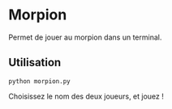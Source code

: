 # Morpion

Permet de jouer au morpion dans un terminal. 

## Utilisation

`python morpion.py`

Choisissez le nom des deux joueurs, et jouez !